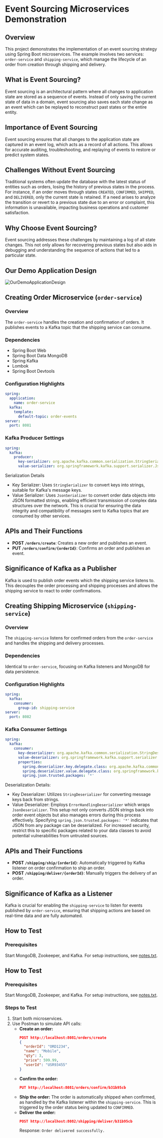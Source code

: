 # Event Sourcing Microservices Demonstration

## Overview

This project demonstrates the implementation of an event sourcing strategy using Spring Boot microservices. The example involves two services: `order-service` and `shipping-service`, which manage the lifecycle of an order from creation through shipping and delivery.

## What is Event Sourcing?

Event sourcing is an architectural pattern where all changes to application state are stored as a sequence of events. Instead of only saving the current state of data in a domain, event sourcing also saves each state change as an event which can be replayed to reconstruct past states or the entire entity.

## Importance of Event Sourcing

Event sourcing ensures that all changes to the application state are captured in an event log, which acts as a record of all actions. This allows for accurate auditing, troubleshooting, and replaying of events to restore or predict system states.

## Challenges Without Event Sourcing

Traditional systems often update the database with the latest status of entities such as orders, losing the history of previous states in the process. For instance, if an order moves through states `CREATED`, `CONFIRMED`, `SHIPPED`, and `DELIVERED`, only the current state is retained. If a need arises to analyze the transition or revert to a previous state due to an error or complaint, this information is unavailable, impacting business operations and customer satisfaction.

## Why Choose Event Sourcing?

Event sourcing addresses these challenges by maintaining a log of all state changes. This not only allows for recovering previous states but also aids in debugging and understanding the sequence of actions that led to a particular state.

## Our Demo Application Design

![OurDemoApplicationDesign](link-to-image)

## Creating Order Microservice (`order-service`)

### Overview
The `order-service` handles the creation and confirmation of orders. It publishes events to a Kafka topic that the shipping service can consume.

### Dependencies
- Spring Boot Web
- Spring Boot Data MongoDB
- Spring Kafka
- Lombok
- Spring Boot Devtools

### Configuration Highlights
```yaml
spring:
  application:
    name: order-service
  kafka:
    template:
      default-topic: order-events
server:
  port: 8081
```

### Kafka Producer Settings
```yaml
spring:
  kafka:
    producer:
      key-serializer: org.apache.kafka.common.serialization.StringSerializer
      value-serializer: org.springframework.kafka.support.serializer.JsonSerializer
```

Serialization Details
  - Key Serializer: Uses `StringSerializer` to convert keys into strings, suitable for Kafka's message keys.
  - Value Serializer: Uses `JsonSerializer` to convert order data objects into JSON formatted strings, enabling efficient transmission of complex data structures over the network. This is crucial for ensuring the data integrity and compatibility of messages sent to Kafka topics that are consumed by other services.

## APIs and Their Functions
- **POST `/orders/create`**: Creates a new order and publishes an event.
- **PUT `/orders/confirm/{orderId}`**: Confirms an order and publishes an event.

## Significance of Kafka as a Publisher
Kafka is used to publish order events which the shipping service listens to. This decouples the order processing and shipping processes and allows the shipping service to react to order confirmations.

## Creating Shipping Microservice (`shipping-service`)

### Overview
The `shipping-service` listens for confirmed orders from the `order-service` and handles the shipping and delivery processes.

### Dependencies
Identical to `order-service`, focusing on Kafka listeners and MongoDB for data persistence.

### Configuration Highlights
```yaml
spring:
  kafka:
    consumer:
      group-id: shipping-service
server:
  port: 8082
```

### Kafka Consumer Settings
```yaml
spring:
  kafka:
    consumer:
      key-deserializer: org.apache.kafka.common.serialization.StringDeserializer
      value-deserializer: org.springframework.kafka.support.serializer.ErrorHandlingDeserializer
      properties:
        spring.deserializer.key.delegate.class: org.apache.kafka.common.serialization.StringDeserializer
        spring.deserializer.value.delegate.class: org.springframework.kafka.support.serializer.JsonDeserializer
        spring.json.trusted.packages: '*'
```

Deserialization Details:
  - Key Deserializer: Utilizes `StringDeserializer` for converting message keys back from strings.
  - Value Deserializer: Employs `ErrorHandlingDeserializer` which wraps `JsonDeserializer`. This setup not only converts JSON strings back into order event objects but also manages errors during this process effectively. Specifying `spring.json.trusted.packages: '*'` indicates that JSON from any package can be deserialized. For increased security, restrict this to specific packages related to your data classes to avoid potential vulnerabilities from untrusted sources.

## APIs and Their Functions
- **POST `/shipping/ship/{orderId}`**: Automatically triggered by Kafka listener on order confirmation to ship an order.
- **POST `/shipping/deliver/{orderId}`**: Manually triggers the delivery of an order.

## Significance of Kafka as a Listener
Kafka is crucial for enabling the `shipping-service` to listen for events published by `order-service`, ensuring that shipping actions are based on real-time data and are fully automated.

## How to Test

### Prerequisites
Start MongoDB, Zookeeper, and Kafka. For setup instructions, see [notes.txt](link-to-notes.txt).

## How to Test

### Prerequisites
Start MongoDB, Zookeeper, and Kafka. For setup instructions, see [notes.txt](link-to-notes.txt).

### Steps to Test
1. Start both microservices.
2. Use Postman to simulate API calls:
   - **Create an order:**
     ```json
     POST http://localhost:8081/orders/create
     {
       "orderId": "ORD1234",
       "name": "Mobile",
       "qty": 3,
       "price": 599.99,
       "userId": "USR93455"
     }
     ```
   - **Confirm the order:**
     ```json
     PUT http://localhost:8081/orders/confirm/b31b95cb
     ```
   - **Ship the order:**
     The order is automatically shipped when confirmed, as handled by the Kafka listener within the `shipping-service`. This is triggered by the order status being updated to `CONFIRMED`.
   - **Deliver the order:**
     ```json
     POST http://localhost:8082/shipping/deliver/b31b95cb
     ```
     Response: `Order delivered successfully.`

